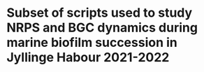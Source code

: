 # Subset of scripts used to study NRPS and BGC dynamics during marine biofilm succession in Jyllinge Habour 2021-2022
